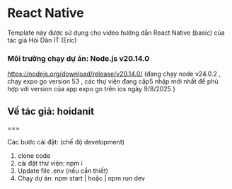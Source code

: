 # React Native
Template này được sử dụng cho video hướng dẫn React Native (basic) của tác giả Hỏi Dân IT (Eric)

### Môi trường chạy dự án: Node.js v20.14.0
https://nodejs.org/download/release/v20.14.0/
(đang chạy node v24.0.2 , chạy expo go version 53 , các thự viện đang cập5 nhập mới nhất để phù hợp với version của app 
expo go trên ios ngày 9/8/2025 )

## Về tác giả: hoidanit 
===

Các bước cài đặt: (chế độ development)
1. clone code
2. cài đặt thư viện: npm i
3. Update file .env (nếu cần thiết)
4. Chạy dự án:  npm start | hoặc | npm run dev 
